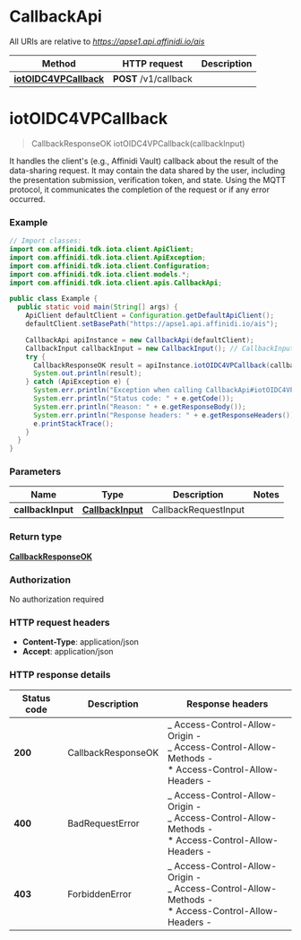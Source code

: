 # CallbackApi

All URIs are relative to *https://apse1.api.affinidi.io/ais*

| Method                                                      | HTTP request          | Description |
| ----------------------------------------------------------- | --------------------- | ----------- |
| [**iotOIDC4VPCallback**](CallbackApi.md#iotOIDC4VPCallback) | **POST** /v1/callback |             |

<a id="iotOIDC4VPCallback"></a>

# **iotOIDC4VPCallback**

> CallbackResponseOK iotOIDC4VPCallback(callbackInput)

It handles the client&#39;s (e.g., Affinidi Vault) callback about the result of the data-sharing request. It may contain the data shared by the user, including the presentation submission, verification token, and state. Using the MQTT protocol, it communicates the completion of the request or if any error occurred.

### Example

```java
// Import classes:
import com.affinidi.tdk.iota.client.ApiClient;
import com.affinidi.tdk.iota.client.ApiException;
import com.affinidi.tdk.iota.client.Configuration;
import com.affinidi.tdk.iota.client.models.*;
import com.affinidi.tdk.iota.client.apis.CallbackApi;

public class Example {
  public static void main(String[] args) {
    ApiClient defaultClient = Configuration.getDefaultApiClient();
    defaultClient.setBasePath("https://apse1.api.affinidi.io/ais");

    CallbackApi apiInstance = new CallbackApi(defaultClient);
    CallbackInput callbackInput = new CallbackInput(); // CallbackInput | CallbackRequestInput
    try {
      CallbackResponseOK result = apiInstance.iotOIDC4VPCallback(callbackInput);
      System.out.println(result);
    } catch (ApiException e) {
      System.err.println("Exception when calling CallbackApi#iotOIDC4VPCallback");
      System.err.println("Status code: " + e.getCode());
      System.err.println("Reason: " + e.getResponseBody());
      System.err.println("Response headers: " + e.getResponseHeaders());
      e.printStackTrace();
    }
  }
}
```

### Parameters

| Name              | Type                                  | Description          | Notes |
| ----------------- | ------------------------------------- | -------------------- | ----- |
| **callbackInput** | [**CallbackInput**](CallbackInput.md) | CallbackRequestInput |       |

### Return type

[**CallbackResponseOK**](CallbackResponseOK.md)

### Authorization

No authorization required

### HTTP request headers

- **Content-Type**: application/json
- **Accept**: application/json

### HTTP response details

| Status code | Description        | Response headers                                                                                                  |
| ----------- | ------------------ | ----------------------------------------------------------------------------------------------------------------- |
| **200**     | CallbackResponseOK | _ Access-Control-Allow-Origin - <br> _ Access-Control-Allow-Methods - <br> \* Access-Control-Allow-Headers - <br> |
| **400**     | BadRequestError    | _ Access-Control-Allow-Origin - <br> _ Access-Control-Allow-Methods - <br> \* Access-Control-Allow-Headers - <br> |
| **403**     | ForbiddenError     | _ Access-Control-Allow-Origin - <br> _ Access-Control-Allow-Methods - <br> \* Access-Control-Allow-Headers - <br> |
